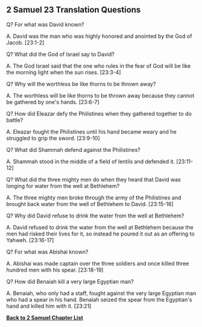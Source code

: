 ## 2 Samuel 23 Translation Questions ##

Q? For what was David known?

A. David was the man who was highly honored and anointed by the God of Jacob. [23:1-2]

Q? What did the God of Israel say to David?

A. The God Israel said that the one who rules in the fear of God will be like the morning light when the sun rises. [23:3-4]

Q? Why will the worthless be like thorns to be thrown away?

A. The worthless will be like thorns to be thrown away because they cannot be gathered by one's hands. [23:6-7]

Q? How did Eleazar defy the Philistines when they gathered together to do battle?

A. Eleazar fought the Philistines until his hand became weary and he struggled to grip the sword. [23:9-10]

Q? What did Shammah defend against the Philistines?

A. Shammah stood in the middle of a field of lentils and defended it. [23:11-12]

Q? What did the three mighty men do when they heard that David was longing for water from the well at Bethlehem?

A. The three mighty men broke through the army of the Philistines and brought back water from the well of Bethlehem to David. [23:15-16]

Q? Why did David refuse to drink the water from the well at Bethlehem?

A. David refused to drink the water from the well at Bethlehem because the men had risked their lives for it, so instead he poured it out as an offering to Yahweh. [23:16-17]

Q? For what was Abishai known?

A. Abishai was made captain over the three soldiers and once killed three hundred men with his spear. [23:18-19]

Q? How did Benaiah kill a very large Egyptian man?

A. Benaiah, who only had a staff, fought against the very large Egyptian man who had a spear in his hand. Benaiah seized the spear from the Egyptian's hand and killed him with it. [23:21]

__[Back to 2 Samuel Chapter List](./)__

